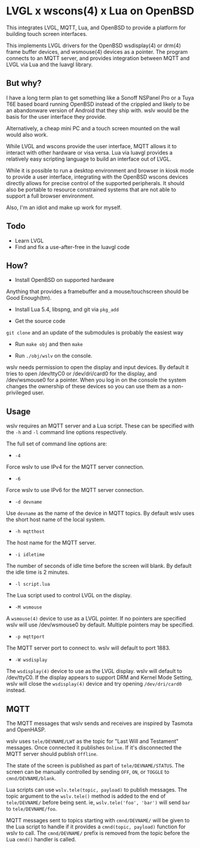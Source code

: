 # LVGL x wscons(4) x Lua on OpenBSD

This integrates LVGL, MQTT, Lua, and OpenBSD to provide a platform
for building touch screen interfaces.

This implements LVGL drivers for the OpenBSD wsdisplay(4) or drm(4)
frame buffer devices, and wsmouse(4) devices as a pointer. The
program connects to an MQTT server, and provides integration between
MQTT and LVGL via Lua and the luavgl library.

## But why?

I have a long term plan to get something like a Sonoff NSPanel Pro
or a Tuya T6E based board running OpenBSD instead of the crippled
and likely to be an abandonware version of Android that they ship
with. wslv would be the basis for the user interface they provide.

Alternatively, a cheap mini PC and a touch screen mounted on the wall
would also work.

While LVGL and wscons provide the user interface, MQTT allows it
to interact with other hardware or visa versa. Lua via luavgl
provides a relatively easy scripting language to build an interface
out of LVGL.

While it is possible to run a desktop environment and browser in
kiosk mode to provide a user interface, integrating with the OpenBSD
wscons devices directly allows for precise control of the supported
peripherals. It should also be portable to resource constrained
systems that are not able to support a full browser environment.

Also, I'm an idiot and make up work for myself.

## Todo

- Learn LVGL
- Find and fix a use-after-free in the luavgl code

## How?

- Install OpenBSD on supported hardware

Anything that provides a framebuffer and a mouse/touchscreen should
be Good Enough(tm).

- Install Lua 5.4, libspng, and git via `pkg_add`

- Get the source code

`git clone` and an update of the submodules is probably the easiest way

- Run `make obj` and then `make`

- Run `./obj/wslv` on the console.

wslv needs permission to open the display and input devices. By
default it tries to open /dev/ttyC0 or /dev/dri/card0 for the
display, and /dev/wsmouse0 for a pointer. When you log in on the
console the system changes the ownership of these devices so you
can use them as a non-privileged user.

## Usage

wslv requires an MQTT server and a Lua script. These can be
specified with the `-h` and `-l` command line options respectively.

The full set of command line options are:

- `-4`

Force wslv to use IPv4 for the MQTT server connection.

- `-6`

Force wslv to use IPv6 for the MQTT server connection.

- `-d devname`

Use `devname` as the name of the device in MQTT topics. By default
wslv uses the short host name of the local system.

- `-h mqtthost`

The host name for the MQTT server.

- `-i idletime`

The number of seconds of idle time before the screen will blank.
By default the idle time is 2 minutes.

- `-l script.lua`

The Lua script used to control LVGL on the display.

- `-M wsmouse`

A `wsmouse(4)` device to use as a LVGL pointer. If no pointers are
specified wslv will use /dev/wsmouse0 by default. Multiple pointers
may be specified.

- `-p mqttport`

The MQTT server port to connect to. wslv will default to port 1883.

- `-W wsdisplay`

The `wsdisplay(4)` device to use as the LVGL display. wslv will
default to /dev/ttyC0. If the display appears to support DRM and
Kernel Mode Setting, wslv will close the `wsdisplay(4)` device
and try opening `/dev/dri/card0` instead.

## MQTT

The MQTT messages that wslv sends and receives are inspired by
Tasmota and OpenHASP.

wslv uses `tele/DEVNAME/LWT` as the topic for "Last Will and
Testament" messages. Once connected it publishes `Online`. If it's
disconnected the MQTT server should publish `Offline`.

The state of the screen is published as part of `tele/DEVNAME/STATUS`.
The screen can be manually controlled by sending `OFF`, `ON`, or
`TOGGLE` to `cmnd/DEVNAME/blank`.

Lua scripts can use `wslv.tele(topic, payload)` to publish messages.
The topic argument to the `wslv.tele()` method is added to the end
of `tele/DEVNAME/` before being sent. ie, `wslv.tele('foo', 'bar')`
will send `bar` to `tele/DEVNAME/foo`.

MQTT messages sent to topics starting with `cmnd/DEVNAME/` will be
given to the Lua script to handle if it provides a
`cmnd(topic, payload)` function for wslv to call. The
`cmnd/DEVNAME/` prefix is removed from the topic before the Lua
`cmnd()` handler is called.

